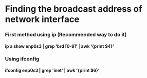 <h1>Finding the broadcast address of network interface</h1>
<h3>First method using ip (Recommended way to do it)</h3>

<h4>ip a show enp0s3 | grep 'brd [0-9]' | awk '{print $4}'</h4>


<h3>Using ifconfig</h3>

<h4>ifconfig enp0s3 | grep 'inet' | awk '{print $6}'</h4>